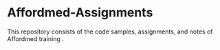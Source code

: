 # Affordmed-Assignments
This repository consists of the code samples, assignments, and notes of Affordmed training .
